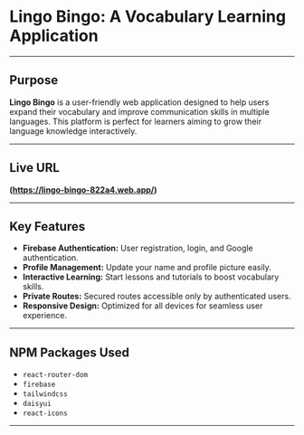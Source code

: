 #  Lingo Bingo: A Vocabulary Learning Application 



---

##  **Purpose**
**Lingo Bingo** is a user-friendly web application designed to help users expand their vocabulary and improve communication skills in multiple languages. This platform is perfect for learners aiming to grow their language knowledge interactively.

---

##  **Live URL**
**(https://lingo-bingo-822a4.web.app/)**

---

## **Key Features**
-  **Firebase Authentication:** User registration, login, and Google authentication.
-  **Profile Management:** Update your name and profile picture easily.
-  **Interactive Learning:** Start lessons and tutorials to boost vocabulary skills.
-  **Private Routes:** Secured routes accessible only by authenticated users.
-  **Responsive Design:** Optimized for all devices for seamless user experience.


---

##  **NPM Packages Used**
- `react-router-dom`
- `firebase`
- `tailwindcss`
- `daisyui`
- `react-icons`

---